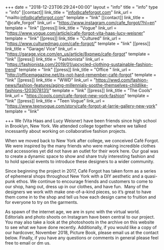 +++
date = "2018-12-23T06:29:24+00:00"
layout = "info"
title = "info"
type = "info"
[[contact]]
link_title = "info@cafeforgot.com"
link_url = "mailto:info@cafeforgot.com"
template = "link"
[[contact]]
link_title = "@cafe_forgot"
link_url = "https://www.instagram.com/cafe_forgot/?hl=en"
template = "link"
[[press]]
link_title = "Vogue"
link_url = "https://www.vogue.com/article/cafe-forgot-vita-haas-lucy-weisner"
template = "link"
[[press]]
link_title = "Cultured"
link_url = "https://www.culturedmag.com/cafe-forgot/"
template = "link"
[[press]]
link_title = "Garage/ Vice"
link_url = "https://garage.vice.com/en_us/article/8xpnwp/cafe-forgot"
template = "link"
[[press]]
link_title = "Fashionista"
link_url = "https://fashionista.com/2019/01/upcycled-clothing-sustainable-fashion-trend"
template = "link"
[[press]]
link_title = "Office "
link_url = "http://officemagazine.net/its-not-hard-remember-café-forgot"
template = "link"
[[press]]
link_title = "WWD"
link_url = "https://wwd.com/fashion-news/fashion-features/aging-millennials-soothe-themselves-childlike-fashions-1203078131/"
template = "link"
[[press]]
link_title = "The Cools"
link_url = "https://cools.com/cafe-forgot-new-york-fashion"
template = "link"
[[press]]
link_title = "Teen Vogue"
link_url = "https://www.teenvogue.com/story/cafe-forgot-at-larrie-gallery-new-york"
template = "link"

+++
We (Vita Haas and Lucy Weisner) have been friends since high school in Brooklyn, New York. We attended college together where we talked incessantly about working on collaborative fashion projects.

  
When we moved back to New York after college, we conceived Café Forgot. We were inspired by the many friends who were making incredible clothes and accessories yet did not have an outlet for their work here. Our goal was to create a dynamic space to show and share truly interesting fashion and to hold special events to introduce these designers to a wider community. 

  
Since beginning the project in 2017, Café Forgot has taken form as a series of ephemeral shops throughout New York with a DIY aesthetic and a quasi-punk ethos. We continue to encourage friends and customers to come to our shop, hang out, dress up in our clothes, and have fun.  Many of the designers we work with make one-of-a-kind pieces, so it’s great to have them come in to the shop and tell us how each design came to fruition and for everyone to try on the garments. 

  
As spawn of the internet age, we are in sync with the virtual world. Editorials and photo shoots on Instagram have been central to our project. You may also take a look at the photoshoots in the archive on this website to see what we have done recently. Additionally, if you would like a copy of our hardcover, November 2018, Picture Book, please email us at the contact below. Finally, if you have any questions or comments in general please feel free to email or dm us.
